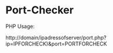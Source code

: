 # Port-Checker


PHP Usage:

http://domain/ipadressofserver/port.php?ip=IPFORCHECK)&port=PORTFORCHECK

